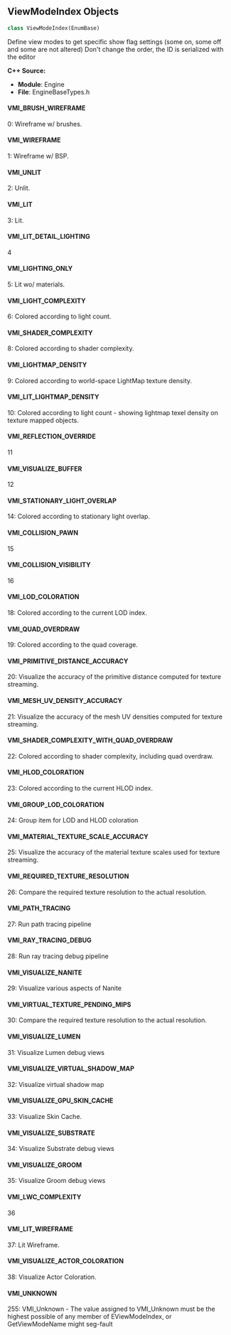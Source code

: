 ## ViewModeIndex Objects

```python
class ViewModeIndex(EnumBase)
```

Define view modes to get specific show flag settings (some on, some off and some are not altered)
Don't change the order, the ID is serialized with the editor

**C++ Source:**

- **Module**: Engine
- **File**: EngineBaseTypes.h

<a id="unreal.ViewModeIndex.VMI_BRUSH_WIREFRAME"></a>

#### VMI_BRUSH_WIREFRAME

0: Wireframe w/ brushes.

<a id="unreal.ViewModeIndex.VMI_WIREFRAME"></a>

#### VMI_WIREFRAME

1: Wireframe w/ BSP.

<a id="unreal.ViewModeIndex.VMI_UNLIT"></a>

#### VMI_UNLIT

2: Unlit.

<a id="unreal.ViewModeIndex.VMI_LIT"></a>

#### VMI_LIT

3: Lit.

<a id="unreal.ViewModeIndex.VMI_LIT_DETAIL_LIGHTING"></a>

#### VMI_LIT_DETAIL_LIGHTING

4

<a id="unreal.ViewModeIndex.VMI_LIGHTING_ONLY"></a>

#### VMI_LIGHTING_ONLY

5: Lit wo/ materials.

<a id="unreal.ViewModeIndex.VMI_LIGHT_COMPLEXITY"></a>

#### VMI_LIGHT_COMPLEXITY

6: Colored according to light count.

<a id="unreal.ViewModeIndex.VMI_SHADER_COMPLEXITY"></a>

#### VMI_SHADER_COMPLEXITY

8: Colored according to shader complexity.

<a id="unreal.ViewModeIndex.VMI_LIGHTMAP_DENSITY"></a>

#### VMI_LIGHTMAP_DENSITY

9: Colored according to world-space LightMap texture density.

<a id="unreal.ViewModeIndex.VMI_LIT_LIGHTMAP_DENSITY"></a>

#### VMI_LIT_LIGHTMAP_DENSITY

10: Colored according to light count - showing lightmap texel density on texture mapped objects.

<a id="unreal.ViewModeIndex.VMI_REFLECTION_OVERRIDE"></a>

#### VMI_REFLECTION_OVERRIDE

11

<a id="unreal.ViewModeIndex.VMI_VISUALIZE_BUFFER"></a>

#### VMI_VISUALIZE_BUFFER

12

<a id="unreal.ViewModeIndex.VMI_STATIONARY_LIGHT_OVERLAP"></a>

#### VMI_STATIONARY_LIGHT_OVERLAP

14: Colored according to stationary light overlap.

<a id="unreal.ViewModeIndex.VMI_COLLISION_PAWN"></a>

#### VMI_COLLISION_PAWN

15

<a id="unreal.ViewModeIndex.VMI_COLLISION_VISIBILITY"></a>

#### VMI_COLLISION_VISIBILITY

16

<a id="unreal.ViewModeIndex.VMI_LOD_COLORATION"></a>

#### VMI_LOD_COLORATION

18: Colored according to the current LOD index.

<a id="unreal.ViewModeIndex.VMI_QUAD_OVERDRAW"></a>

#### VMI_QUAD_OVERDRAW

19: Colored according to the quad coverage.

<a id="unreal.ViewModeIndex.VMI_PRIMITIVE_DISTANCE_ACCURACY"></a>

#### VMI_PRIMITIVE_DISTANCE_ACCURACY

20: Visualize the accuracy of the primitive distance computed for texture streaming.

<a id="unreal.ViewModeIndex.VMI_MESH_UV_DENSITY_ACCURACY"></a>

#### VMI_MESH_UV_DENSITY_ACCURACY

21: Visualize the accuracy of the mesh UV densities computed for texture streaming.

<a id="unreal.ViewModeIndex.VMI_SHADER_COMPLEXITY_WITH_QUAD_OVERDRAW"></a>

#### VMI_SHADER_COMPLEXITY_WITH_QUAD_OVERDRAW

22: Colored according to shader complexity, including quad overdraw.

<a id="unreal.ViewModeIndex.VMI_HLOD_COLORATION"></a>

#### VMI_HLOD_COLORATION

23: Colored according to the current HLOD index.

<a id="unreal.ViewModeIndex.VMI_GROUP_LOD_COLORATION"></a>

#### VMI_GROUP_LOD_COLORATION

24: Group item for LOD and HLOD coloration

<a id="unreal.ViewModeIndex.VMI_MATERIAL_TEXTURE_SCALE_ACCURACY"></a>

#### VMI_MATERIAL_TEXTURE_SCALE_ACCURACY

25: Visualize the accuracy of the material texture scales used for texture streaming.

<a id="unreal.ViewModeIndex.VMI_REQUIRED_TEXTURE_RESOLUTION"></a>

#### VMI_REQUIRED_TEXTURE_RESOLUTION

26: Compare the required texture resolution to the actual resolution.

<a id="unreal.ViewModeIndex.VMI_PATH_TRACING"></a>

#### VMI_PATH_TRACING

27: Run path tracing pipeline

<a id="unreal.ViewModeIndex.VMI_RAY_TRACING_DEBUG"></a>

#### VMI_RAY_TRACING_DEBUG

28: Run ray tracing debug pipeline

<a id="unreal.ViewModeIndex.VMI_VISUALIZE_NANITE"></a>

#### VMI_VISUALIZE_NANITE

29: Visualize various aspects of Nanite

<a id="unreal.ViewModeIndex.VMI_VIRTUAL_TEXTURE_PENDING_MIPS"></a>

#### VMI_VIRTUAL_TEXTURE_PENDING_MIPS

30: Compare the required texture resolution to the actual resolution.

<a id="unreal.ViewModeIndex.VMI_VISUALIZE_LUMEN"></a>

#### VMI_VISUALIZE_LUMEN

31: Visualize Lumen debug views

<a id="unreal.ViewModeIndex.VMI_VISUALIZE_VIRTUAL_SHADOW_MAP"></a>

#### VMI_VISUALIZE_VIRTUAL_SHADOW_MAP

32: Visualize virtual shadow map

<a id="unreal.ViewModeIndex.VMI_VISUALIZE_GPU_SKIN_CACHE"></a>

#### VMI_VISUALIZE_GPU_SKIN_CACHE

33: Visualize Skin Cache.

<a id="unreal.ViewModeIndex.VMI_VISUALIZE_SUBSTRATE"></a>

#### VMI_VISUALIZE_SUBSTRATE

34: Visualize Substrate debug views

<a id="unreal.ViewModeIndex.VMI_VISUALIZE_GROOM"></a>

#### VMI_VISUALIZE_GROOM

35: Visualize Groom debug views

<a id="unreal.ViewModeIndex.VMI_LWC_COMPLEXITY"></a>

#### VMI_LWC_COMPLEXITY

36

<a id="unreal.ViewModeIndex.VMI_LIT_WIREFRAME"></a>

#### VMI_LIT_WIREFRAME

37: Lit Wireframe.

<a id="unreal.ViewModeIndex.VMI_VISUALIZE_ACTOR_COLORATION"></a>

#### VMI_VISUALIZE_ACTOR_COLORATION

38: Visualize Actor Coloration.

<a id="unreal.ViewModeIndex.VMI_UNKNOWN"></a>

#### VMI_UNKNOWN

255: VMI_Unknown - The value assigned to VMI_Unknown must be the highest possible of any member of EViewModeIndex, or GetViewModeName might seg-fault

<a id="unreal.WidgetTestAppearLocation"></a>